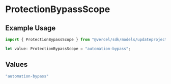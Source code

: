 # ProtectionBypassScope

## Example Usage

```typescript
import { ProtectionBypassScope } from "@vercel/sdk/models/updateprojectdatacacheop.js";

let value: ProtectionBypassScope = "automation-bypass";
```

## Values

```typescript
"automation-bypass"
```